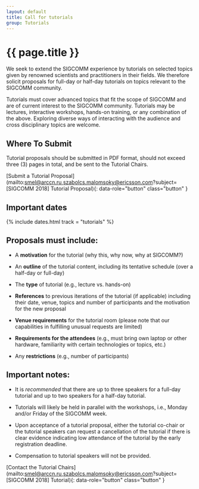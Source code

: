 ```yaml
---
layout: default
title: Call for tutorials
group: Tutorials
---
```


# {{ page.title }}

We seek to extend the SIGCOMM experience by tutorials on selected topics given by renowned scientists and	practitioners in their fields. We therefore solicit proposals for full-day or half-day tutorials on topics relevant to the SIGCOMM community.

Tutorials must cover advanced topics that fit the scope of SIGCOMM and are of current interest to the SIGCOMM community. Tutorials may be lectures, interactive workshops, hands-on training, or any combination of the above. Exploring diverse ways of interacting with the audience and cross disciplinary topics are welcome.

## Where To Submit

Tutorial proposals should be submitted in PDF format, should not exceed three (3) pages in total, and be sent to the Tutorial Chairs.

[Submit a Tutorial Proposal](mailto:smel@arccn.ru,szabolcs.malomsoky@ericsson.com?subject=[SIGCOMM 2018] Tutorial Proposal){: data-role="button" class="button" }

## <i class="fa fa-calendar"></i> Important dates

{% include dates.html track = "tutorials" %}

## Proposals must include:

- A **motivation** for the tutorial (why this, why now, why at SIGCOMM?)

- An **outline** of the tutorial content, including its tentative schedule (over a half-day or full-day)

- The **type** of tutorial (e.g., lecture vs. hands-on)

- **References** to previous iterations of the tutorial (if applicable) including their date, venue, topics and number of participants and the motivation for the new proposal

- **Venue requirements** for the tutorial room (please note that our capabilities in fulfilling unusual requests are limited)

- **Requirements for the attendees** (e.g., must bring own laptop or other hardware, familiarity with certain technologies or topics, etc.)

- Any **restrictions** (e.g., number of participants)

## <i class="fa fa-calendar"></i> Important notes:

- It is *recommended* that there are up to three speakers for a full-day tutorial and up to two speakers for a half-day tutorial.

- Tutorials will likely be held in parallel with the workshops, i.e., Monday and/or Friday of the SIGCOMM week.

- Upon acceptance of a tutorial proposal, either the tutorial co-chair or the tutorial speakers can request a cancellation of the tutorial if there is clear evidence indicating low attendance of the tutorial by the early registration deadline.

- Compensation to tutorial speakers will not be provided.

[Contact the Tutorial Chairs](mailto:smel@arccn.ru,szabolcs.malomsoky@ericsson.com?subject=[SIGCOMM 2018] Tutorial){: data-role="button" class="button" }

<!-- <a href="files/cft.pdf" rel="external" data-role="button" class="dl-button button">Download this call as a PDF</a> -->

